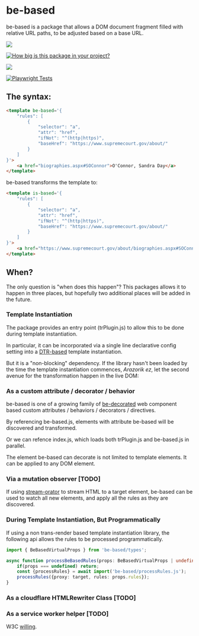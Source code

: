 # be-based

be-based is a package that allows a DOM document fragment filled with relative URL paths, to be adjusted based on a base URL. 

<a href="https://nodei.co/npm/be-based/"><img src="https://nodei.co/npm/be-based.png"></a>

[![How big is this package in your project?](https://img.shields.io/bundlephobia/minzip/be-based?style=for-the-badge)](https://bundlephobia.com/result?p=be-based)

<img src="http://img.badgesize.io/https://cdn.jsdelivr.net/npm/be-based?compression=gzip">

[![Playwright Tests](https://github.com/bahrus/be-based/actions/workflows/CI.yml/badge.svg?branch=baseline)](https://github.com/bahrus/be-based/actions/workflows/CI.yml)

## The syntax:

```html
<template be-based='{
    "rules": [
        {
            "selector": "a",
            "attr": "href",
            "ifNot": "^(http|https)",
            "baseHref": "https://www.supremecourt.gov/about/"
        }
    ]
}'>
    <a href="biographies.aspx#SOConnor">O'Connor, Sandra Day</a>
</template>
```

be-based transforms the template to:

```html
<template is-based='{
    "rules": [
        {
            "selector": "a",
            "attr": "href",
            "ifNot": "^(http|https)",
            "baseHref": "https://www.supremecourt.gov/about/"
        }
    ]
}'>
    <a href="https://www.supremecourt.gov/about/biographies.aspx#SOConnor">O'Connor, Sandra Day</a>
</template>
```

## When?

The only question is "when does this happen"?  This packages allows it to happen in three places, but hopefully two additional places will be added in the future.

###  Template Instantiation

The package provides an entry point (trPlugin.js) to allow this to be done during template instantiation.

In particular, it can be incorporated via a single line declarative config setting into a [DTR-based](https://github.com/bahrus/trans-render#declarative-trans-render-syntax-via-plugins) template instantiation.

But it is a "non-blocking" dependency.  If the library hasn't been loaded by the time the template instantiation commences, *Arazorik ez*, let the second avenue for the transformation happen in the live DOM:

### As a custom attribute / decorator / behavior

be-based is one of a growing family of [be-decorated](https://github.com/bahrus/be-decorated) web component based custom attributes /  behaviors / decorators / directives.

By referencing be-based.js, elements with attribute be-based will be discovered and transformed.

Or we can refence index.js, which loads both trPlugin.js and be-based.js in parallel.

The element be-based can decorate is not limited to template elements.  It can be applied to any DOM element.

### Via a mutation observer [TODO]

If using [stream-orator](https://github.com/bahrus/stream-orator) to stream HTML to a target element, be-based can be used to watch all new elements, and apply all the rules as they are discovered.

### During Template Instantiation, But Programmatically

If using a non trans-render based template instantiation library, the following api allows the rules to be processed programmatically.

```TypeScript
import { BeBasedVirtualProps } from 'be-based/types';

async function processBeBasedRules(props: BeBasedVirtualProps | undefined, target: Element){
    if(props === undefined) return;
    const {processRules} = await import('be-based/processRules.js');
    processRules({proxy: target, rules: props.rules});
}

```


### As a cloudflare HTMLRewriter Class [TODO]

### As a service worker helper [TODO]

W3C [willing](https://discourse.wicg.io/t/proposal-support-cloudflares-htmlrewriter-api-in-workers/5721).

